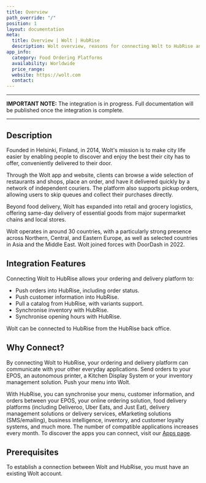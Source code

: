 ```yaml
---
title: Overview
path_override: "/"
position: 1
layout: documentation
meta:
  title: Overview | Wolt | HubRise
  description: Wolt overview, reasons for connecting Wolt to HubRise and summary of integrated features. Synchronise data between your delivery platform and your other apps.
app_info:
  category: Food Ordering Platforms
  availability: Worldwide
  price_range:
  website: https://wolt.com
  contact:
---
```


---

**IMPORTANT NOTE:** The integration is in progress. Full documentation will be published once the integration is complete.

---

## Description

Founded in Helsinki, Finland, in 2014, Wolt's mission is to make city life easier by enabling people to discover and enjoy the best their city has to offer, conveniently delivered to their door.

Through the Wolt app and website, clients can browse a wide selection of restaurants and shops, place an order, and have it delivered quickly by a network of independent couriers. The platform also supports pickup orders, allowing users to skip queues and collect their purchases directly. 

Beyond food delivery, Wolt has expanded into retail and grocery logistics, offering same-day delivery of essential goods from major supermarket chains and local stores.

Wolt operates in around 30 countries, with a particularly strong presence across Northern, Central, and Eastern Europe, as well as selected countries in Asia and the Middle East. Wolt joined forces with DoorDash in 2022.


## Integration Features

Connecting Wolt to HubRise allows your ordering and delivery platform to:

- Push orders into HubRise, including order status.
- Push customer information into HubRise.
- Pull a catalog from HubRise, with variants support.
- Synchronise inventory with HubRise.
- Synchronise opening hours with HubRise.

Wolt can be connected to HubRise from the HubRise back office.

## Why Connect?

By connecting Wolt to HubRise, your ordering and delivery platform can communicate with your other everyday applications. Send orders to your EPOS, an autonomous printer, a Kitchen Display System or your inventory management solution. Push your menu into Wolt.

With HubRise, you can synchronise your menu, customer information, and orders between your EPOS, your online ordering solution, food delivery platforms (including Deliveroo, Uber Eats, and Just Eat), delivery management solutions or delivery services, eMarketing solutions (SMS/emailing), business intelligence, inventory, and customer loyalty systems, and much more. The number of compatible applications increases every month. To discover the apps you can connect, visit our [Apps page](/apps).

## Prerequisites

To establish a connection between Wolt and HubRise, you must have an existing Wolt account.
